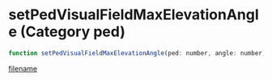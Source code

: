 # setPedVisualFieldMaxElevationAngle (Category ped)

```js
function setPedVisualFieldMaxElevationAngle(ped: number, angle: number): void
```

[filename](setPedVisualFieldMaxElevationAngle_m.md ':include')